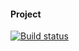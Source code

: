 #### Project
[![Build status](https://ci.appveyor.com/api/projects/status/w1ck8g26v98r6est?svg=true)](https://ci.appveyor.com/project/Negrustin/sselenide)
